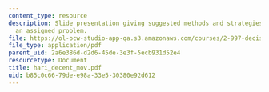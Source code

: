 ```yaml
---
content_type: resource
description: Slide presentation giving suggested methods and strategies for solving
  an assigned problem.
file: https://ol-ocw-studio-app-qa.s3.amazonaws.com/courses/2-997-decision-making-in-large-scale-systems-spring-2004/b85c0c6679dee98a33e530380e92d612_hari_decent_mov.pdf
file_type: application/pdf
parent_uid: 2a6e386d-d2d6-45de-3e3f-5ecb931d52e4
resourcetype: Document
title: hari_decent_mov.pdf
uid: b85c0c66-79de-e98a-33e5-30380e92d612
---
```


